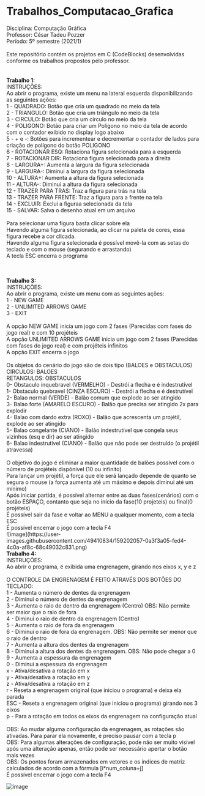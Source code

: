 # Trabalhos_Computacao_Grafica
 
Disciplina: Computação Gráfica<br/>
Professor: César Tadeu Pozzer<br/>
Período: 5º semestre (2021/1)<br/>
<br/>
Este repositório contém os projetos em C (CodeBlocks) desenvolvidas conforme os trabalhos propostos pelo professor.<br/>
<br/>
<br/>
<b>Trabalho 1:</b><br/>
INSTRUÇÕES:<br/>
	  Ao abrir o programa, existe um menu na lateral esquerda disponibilizando as seguintes ações:<br/>
    1 - QUADRADO: Botão que cria um quadrado no meio da tela<br/>
    2 - TRIANGULO: Botão que cria um triângulo no meio da tela<br/>
    3 - CIRCULO: Botão que cria um círculo no meio da tela<br/>
    4 - POLIGONO: Botão para criar um Poligono no meio da tela de acordo com o contador exibido no display logo abaixo<br/>
    5 - + e -: Botões para incrementear e decrementar o contador de lados para criação de polígono do botão POLIGONO<br/>
    6 - ROTACIONAR ESQ: Rotaciona figura selecionada para a esquerda<br/>
    7 - ROTACIONAR DIR: Rotaciona figura selecionada para a direita<br/>
    8 - LARGURA+: Aumenta a largura da figura selecionada<br/>
    9 - LARGURA-: Diminui a largura da figura selecionada<br/>
    10 - ALTURA+: Aumenta a altura da figura selecionada<br/>
    11 - ALTURA-: Diminui a altura da figura selecionada<br/>
    12 - TRAZER PARA TRAS: Traz a figura para trás na tela<br/>
    13 - TRAZER PARA FRENTE: Traz a figura para a frente na tela<br/>
    14 - EXCLUIR: Exclui a figuraa selecionada da tela<br/>
    15 - SALVAR: Salva o desenho atual em um arquivo<br/>
<br/>
    Para selecionar uma figura basta clicar sobre ela<br/>
    Havendo alguma figura selecionada, ao clicar na paleta de cores, essa figura recebe a cor clicada.<br/>
    Havendo alguma figura selecionada é possível movê-la com as setas do teclado e com o mouse (segurando e arrastando)<br/>
    A tecla ESC encerra o programa<br/>
 
<br/>
<br/>
<b>Trabalho 3:</b><br/>
INSTRUÇÕES:<br/>
	  Ao abrir o programa, existe um menu com as seguintes ações:<br/>
    1 - NEW GAME<br/>
    2 - UNLIMITED ARROWS GAME<br/>
    3 - EXIT<br/>
<br/>
    A opção NEW GAME inicia um jogo com 2 fases (Parecidas com fases do jogo real) e com 10 projéteis<br/>
    A opção UNLIMITED ARROWS GAME inicia um jogo com 2 fases (Parecidas com fases do jogo real) e com projéteis infinitos<br/>
    A opção EXIT encerra o jogo<br/>
<br/>
    Os objetos do cenário do jogo são de dois tipo (BALOES e OBSTACULOS)<br/>
    CIRCULOS: BALOES<br/>
    RETANGULOS: OBSTACULOS<br/>
    0- Obstaculo inquebravel (VERMELHO) - Destrói a flecha e é indestrutível<br/>
    1- Obstaculo quebravel (CINZA ESCURO) - Destrói a flecha e é destrutível<br/>
    2- Balao normal (VERDE) - Balão comum que explode ao ser atingido<br/>
    3- Balao forte (AMARELO ESCURO) - Balão que precisa ser atingido 2x para explodir<br/>
    4- Balao com dardo extra (ROXO) - Balão que acrescenta um projétil, explode ao ser atingido<br/>
    5- Balao congelante (CIANO) - Balão indestrutível que congela seus vizinhos (esq e dir) ao ser atingido<br/>
    6- Balao indestrutivel (CIANO) - Balão que não pode ser destruído (o projétil atravessa)<br/>
<br/>
    O objetivo do jogo é eliminar a maior quantidade de balões possível com o número de projéteis dispónível (10 ou infinito)<br/>
    Para lançar um projétil, a força que ele será lançado depende de quanto se segura o mouse (a força aumenta até um máximo e depois diminui até um mínimo)<br/>
    Após iniciar partida, é possível alternar entre as duas fases(cenários) com o botão ESPAÇO, contanto que seja no início da fase(10 projeteis) ou final(0 projéteis)<br/>
    É possível sair da fase e voltar ao MENU a qualquer momento, com a tecla ESC<br/>
    É possível encerrar o jogo com a tecla F4<br/>  
    ![image](https://user-images.githubusercontent.com/49410834/159202057-0a3f3a05-fed4-4c0a-af8c-68c49032c831.png)

<br/>  
<b>Trabalho 4:</b><br/>
INSTRUÇÕES:<br/>
	  Ao abrir o programa, é exibida uma engrenagem, girando nos eixos x, y e z<br/>
<br/>
    O CONTROLE DA ENGRENAGEM É FEITO ATRAVÉS DOS BOTÕES DO TECLADO:<br/>
    1 - Aumenta o número de dentes da engrenagem<br/>
    2 - Diminui o número de dentes da engrenagem<br/>
    3 - Aumenta o raio de dentro da engrenagem (Centro) OBS: Não permite ser maior que o raio de fora<br/>
    4 - Diminui o raio de dentro da engrenagem (Centro)<br/>
    5 - Aumenta o raio de fora da engrenagem<br/>
    6 - Diminui o raio de fora da engrenagem. OBS: Não permite ser menor que o raio de dentro<br/>
    7 - Aumenta a altura dos dentes da engrenagem<br/>
    8 - Diminui a altura dos dentes da engrenagem. OBS: Não pode chegar a 0<br/>
    9 - Aumenta a espessura da engrenagem<br/>
    0 - Diminui a espessura da engrenagem<br/>
    x - Ativa/desativa a rotação em x<br/>
    y - Ativa/desativa a rotação em y<br/>
    z - Ativa/desativa a rotação em z<br/>
    r - Reseta a engrenagem original (que iniciou o programa) e deixa ela parada<br/>
    ESC - Reseta a engrenagem original (que iniciou o programa) girando nos 3 eixos<br/>
    p - Para a rotação em todos os eixos da engrenagem na configuração atual<br/>
<br/>
    OBS: Ao mudar alguma configuração da engrenagem, as rotações são ativadas. Para parar ela novamente, é preciso pausar com a tecla p<br/>
    OBS: Para algumas alterações de configuração, pode não ser muito visível após uma alteração apenas, então pode ser necessário apertar o botão mais vezes<br/>
    OBS: Os pontos foram armazenados em vetores e os índices de matriz calculados de acordo com a fórmula [i*num_coluna+j]<br/>
    É possível encerrar o jogo com a tecla F4<br/>
    
   ![image](https://user-images.githubusercontent.com/49410834/159201834-de0d39d1-834a-4865-aca1-e7439445ac46.png)

